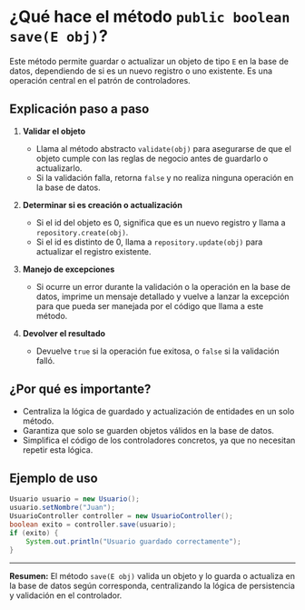 # ¿Qué hace el método `public boolean save(E obj)`?

Este método permite guardar o actualizar un objeto de tipo `E` en la base de datos, dependiendo de si es un nuevo registro o uno existente. Es una operación central en el patrón de controladores.

## Explicación paso a paso

1. **Validar el objeto**
   - Llama al método abstracto `validate(obj)` para asegurarse de que el objeto cumple con las reglas de negocio antes de guardarlo o actualizarlo.
   - Si la validación falla, retorna `false` y no realiza ninguna operación en la base de datos.

2. **Determinar si es creación o actualización**
   - Si el id del objeto es 0, significa que es un nuevo registro y llama a `repository.create(obj)`.
   - Si el id es distinto de 0, llama a `repository.update(obj)` para actualizar el registro existente.

3. **Manejo de excepciones**
   - Si ocurre un error durante la validación o la operación en la base de datos, imprime un mensaje detallado y vuelve a lanzar la excepción para que pueda ser manejada por el código que llama a este método.

4. **Devolver el resultado**
   - Devuelve `true` si la operación fue exitosa, o `false` si la validación falló.

## ¿Por qué es importante?
- Centraliza la lógica de guardado y actualización de entidades en un solo método.
- Garantiza que solo se guarden objetos válidos en la base de datos.
- Simplifica el código de los controladores concretos, ya que no necesitan repetir esta lógica.

## Ejemplo de uso
```java
Usuario usuario = new Usuario();
usuario.setNombre("Juan");
UsuarioController controller = new UsuarioController();
boolean exito = controller.save(usuario);
if (exito) {
    System.out.println("Usuario guardado correctamente");
}
```

---

**Resumen:**
El método `save(E obj)` valida un objeto y lo guarda o actualiza en la base de datos según corresponda, centralizando la lógica de persistencia y validación en el controlador.
